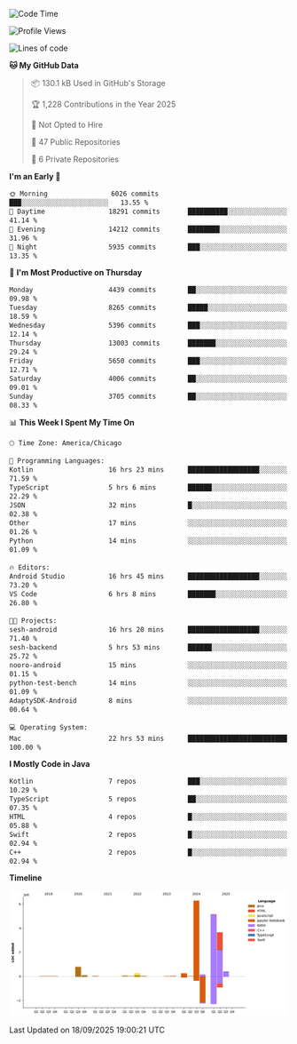 <!--START_SECTION:waka-->
![Code Time](http://img.shields.io/badge/Code%20Time-1%2C511%20hrs%209%20mins-blue)

![Profile Views](http://img.shields.io/badge/Profile%20Views-0-blue)

![Lines of code](https://img.shields.io/badge/From%20Hello%20World%20I%27ve%20Written-17.2%20million%20lines%20of%20code-blue)

**🐱 My GitHub Data** 

> 📦 130.1 kB Used in GitHub's Storage 
 > 
> 🏆 1,228 Contributions in the Year 2025
 > 
> 🚫 Not Opted to Hire
 > 
> 📜 47 Public Repositories 
 > 
> 🔑 6 Private Repositories 
 > 
**I'm an Early 🐤** 

```text
🌞 Morning                6026 commits        ███░░░░░░░░░░░░░░░░░░░░░░   13.55 % 
🌆 Daytime                18291 commits       ██████████░░░░░░░░░░░░░░░   41.14 % 
🌃 Evening                14212 commits       ████████░░░░░░░░░░░░░░░░░   31.96 % 
🌙 Night                  5935 commits        ███░░░░░░░░░░░░░░░░░░░░░░   13.35 % 
```
📅 **I'm Most Productive on Thursday** 

```text
Monday                   4439 commits        ██░░░░░░░░░░░░░░░░░░░░░░░   09.98 % 
Tuesday                  8265 commits        █████░░░░░░░░░░░░░░░░░░░░   18.59 % 
Wednesday                5396 commits        ███░░░░░░░░░░░░░░░░░░░░░░   12.14 % 
Thursday                 13003 commits       ███████░░░░░░░░░░░░░░░░░░   29.24 % 
Friday                   5650 commits        ███░░░░░░░░░░░░░░░░░░░░░░   12.71 % 
Saturday                 4006 commits        ██░░░░░░░░░░░░░░░░░░░░░░░   09.01 % 
Sunday                   3705 commits        ██░░░░░░░░░░░░░░░░░░░░░░░   08.33 % 
```


📊 **This Week I Spent My Time On** 

```text
🕑︎ Time Zone: America/Chicago

💬 Programming Languages: 
Kotlin                   16 hrs 23 mins      ██████████████████░░░░░░░   71.59 % 
TypeScript               5 hrs 6 mins        ██████░░░░░░░░░░░░░░░░░░░   22.29 % 
JSON                     32 mins             █░░░░░░░░░░░░░░░░░░░░░░░░   02.38 % 
Other                    17 mins             ░░░░░░░░░░░░░░░░░░░░░░░░░   01.26 % 
Python                   14 mins             ░░░░░░░░░░░░░░░░░░░░░░░░░   01.09 % 

🔥 Editors: 
Android Studio           16 hrs 45 mins      ██████████████████░░░░░░░   73.20 % 
VS Code                  6 hrs 8 mins        ███████░░░░░░░░░░░░░░░░░░   26.80 % 

🐱‍💻 Projects: 
sesh-android             16 hrs 20 mins      ██████████████████░░░░░░░   71.40 % 
sesh-backend             5 hrs 53 mins       ██████░░░░░░░░░░░░░░░░░░░   25.72 % 
nooro-android            15 mins             ░░░░░░░░░░░░░░░░░░░░░░░░░   01.15 % 
python-test-bench        14 mins             ░░░░░░░░░░░░░░░░░░░░░░░░░   01.09 % 
AdaptySDK-Android        8 mins              ░░░░░░░░░░░░░░░░░░░░░░░░░   00.64 % 

💻 Operating System: 
Mac                      22 hrs 53 mins      █████████████████████████   100.00 % 
```

**I Mostly Code in Java** 

```text
Kotlin                   7 repos             ███░░░░░░░░░░░░░░░░░░░░░░   10.29 % 
TypeScript               5 repos             ██░░░░░░░░░░░░░░░░░░░░░░░   07.35 % 
HTML                     4 repos             █░░░░░░░░░░░░░░░░░░░░░░░░   05.88 % 
Swift                    2 repos             █░░░░░░░░░░░░░░░░░░░░░░░░   02.94 % 
C++                      2 repos             █░░░░░░░░░░░░░░░░░░░░░░░░   02.94 % 
```



**Timeline**

![Lines of Code chart](https://raw.githubusercontent.com/phanijsp/phanijsp/main/assets/bar_graph.png)


 Last Updated on 18/09/2025 19:00:21 UTC
<!--END_SECTION:waka-->
